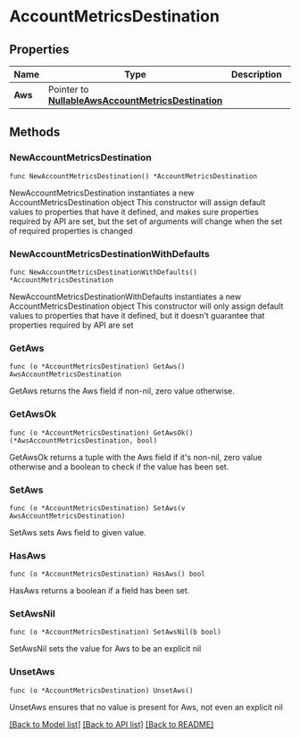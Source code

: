# AccountMetricsDestination

## Properties

Name | Type | Description | Notes
------------ | ------------- | ------------- | -------------
**Aws** | Pointer to [**NullableAwsAccountMetricsDestination**](AwsAccountMetricsDestination.md) |  | [optional] 

## Methods

### NewAccountMetricsDestination

`func NewAccountMetricsDestination() *AccountMetricsDestination`

NewAccountMetricsDestination instantiates a new AccountMetricsDestination object
This constructor will assign default values to properties that have it defined,
and makes sure properties required by API are set, but the set of arguments
will change when the set of required properties is changed

### NewAccountMetricsDestinationWithDefaults

`func NewAccountMetricsDestinationWithDefaults() *AccountMetricsDestination`

NewAccountMetricsDestinationWithDefaults instantiates a new AccountMetricsDestination object
This constructor will only assign default values to properties that have it defined,
but it doesn't guarantee that properties required by API are set

### GetAws

`func (o *AccountMetricsDestination) GetAws() AwsAccountMetricsDestination`

GetAws returns the Aws field if non-nil, zero value otherwise.

### GetAwsOk

`func (o *AccountMetricsDestination) GetAwsOk() (*AwsAccountMetricsDestination, bool)`

GetAwsOk returns a tuple with the Aws field if it's non-nil, zero value otherwise
and a boolean to check if the value has been set.

### SetAws

`func (o *AccountMetricsDestination) SetAws(v AwsAccountMetricsDestination)`

SetAws sets Aws field to given value.

### HasAws

`func (o *AccountMetricsDestination) HasAws() bool`

HasAws returns a boolean if a field has been set.

### SetAwsNil

`func (o *AccountMetricsDestination) SetAwsNil(b bool)`

 SetAwsNil sets the value for Aws to be an explicit nil

### UnsetAws
`func (o *AccountMetricsDestination) UnsetAws()`

UnsetAws ensures that no value is present for Aws, not even an explicit nil

[[Back to Model list]](../README.md#documentation-for-models) [[Back to API list]](../README.md#documentation-for-api-endpoints) [[Back to README]](../README.md)


